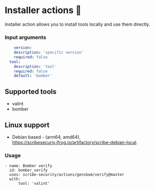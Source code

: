 # Installer actions 🍕
Installer action allows you to install tools locally and use them directly.

### Input arguments
```yaml
    version:
    description: 'specific version'
    required: false
  tool:
    description: 'tool'
    required: false
    default: 'bomber'
```

## Supported tools
* valint
* bomber

## Linux support
* Debian based - (arm64, amd64), https://scribesecuriy.jfrog.io/artifactory/scribe-debian-local.

### Usage
```
- name: Bomber verify
  id: bomber_verify
  uses: scribe-security/actions/gensbom/verify@master
  with:
      tool: 'valint'
```

